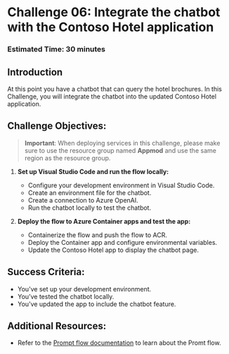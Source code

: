 # Challenge 06: Integrate the chatbot with the Contoso Hotel application
### Estimated Time: 30 minutes
## Introduction

At this point you have a chatbot that can query the hotel brochures. In this Challenge, you will integrate the chatbot into the updated Contoso Hotel application.

## Challenge Objectives:

> **Important**: When deploying services in this challenge, please make sure to use the resource group named **Appmod** and use the same region as the resource group.

1. **Set up Visual Studio Code and run the flow locally:**

   - Configure your development environment in Visual Studio Code.
   - Create an environment file for the chatbot.
   - Create a connection to Azure OpenAI.
   - Run the chatbot locally to test the chatbot.

1. **Deploy the flow to Azure Container apps and test the app:** 

   - Containerize the flow and push the flow to ACR.
   - Deploy the Container app and configure environmental variables.
   - Update the Contoso Hotel app to display the chatbot page.

## Success Criteria:

- You’ve set up your development environment.
- You’ve tested the chatbot locally.
- You’ve updated the app to include the chatbot feature.


## Additional Resources:

-  Refer to the  [Prompt flow documentation](https://microsoft.github.io/promptflow/reference/pf-command-reference.html#pf-flow) to learn about the Promt flow.
